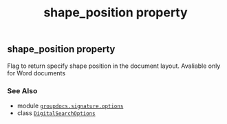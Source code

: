 ﻿---
title: shape_position property
second_title: GroupDocs.Signature for Python via .NET API References
description: 
type: docs
url: /python-net/groupdocs.signature.options/digitalsearchoptions/shape_position/
is_root: false
weight: 80
---

## shape_position property


Flag to return specify shape position in the document layout. Avaliable only for Word documents

### See Also
* module [`groupdocs.signature.options`](../../)
* class [`DigitalSearchOptions`](/signature/python-net/groupdocs.signature.options/digitalsearchoptions)
